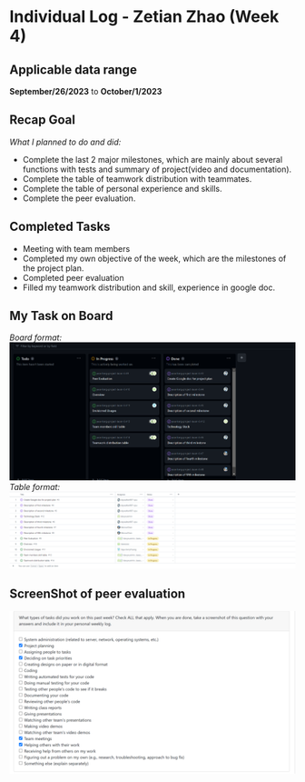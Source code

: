 # Individual Log - Zetian Zhao (Week 4)

## Applicable data range
**September/26/2023** to **October/1/2023**

## Recap Goal 
*What I planned to do and did:* 
* Complete the last 2 major milestones, which are mainly about several functions with tests and summary of project(video and documentation). 
* Complete the table of teamwork distribution with teammates. 
* Complete the table of personal experience and skills. 
* Complete the peer evaluation. 

## Completed Tasks 
* Meeting with team members 
* Completed my own objective of the week, which are the milestones of the project plan. 
* Completed peer evaluation 
* Filled my teamwork distribution and skill, experience in google doc.

## My Task on Board
*Board format:*
![Board](Board.png)
*Table format:*
![Table](Table.png)

## ScreenShot of peer evaluation
![Peer Evaluation](PeerEval.png)


